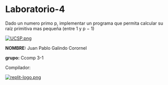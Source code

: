 # Laboratorio-4
 Dado un numero primo p, implementar un programa que permita calcular su raíz primitiva mas pequeña (entre 1 y p − 1)
 
 
 
[![UCSP.png](https://i.postimg.cc/50Ch8vPG/UCSP.png)](https://postimg.cc/zbq2rLYS)


**NOMBRE:** Juan Pablo Galindo Corornel

**grupo:** Ccomp 3-1

Compilador:


[![replit-logo.png](https://i.postimg.cc/nzG6dZJY/replit-logo.png)](https://postimg.cc/ygWQdMWk)

